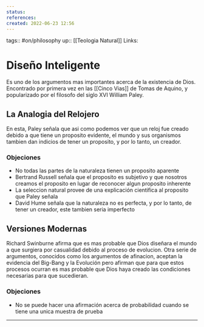 ```yaml
---
status:
references:
created: 2022-06-23 12:56
---
```

tags:: #on/philosophy 
up:: [[Teologia Natural]]
Links: 
# Diseño Inteligente
Es uno de los argumentos mas importantes acerca de la existencia de Dios. Encontrado por primera vez en las [[Cinco Vias]] de Tomas de Aquino, y popularizado por el filosofo del siglo XVI William Paley.

## La Analogia del Relojero
En esta, Paley señala que asi como podemos ver que un reloj fue creado debido a que tiene un proposito evidente, el mundo y sus organismos tambien dan indicios de tener un proposito, y por lo tanto, un creador.

### Objeciones
- No todas las partes de la naturaleza tienen un proposito aparente
- Bertrand Russell señala que el proposito es subjetivo y que nosotros creamos el proposito en lugar de reconocer algun proposito inherente
- La seleccion natural provee de una explicación cientifica al proposito que Paley señala
- David Hume señala que la naturaleza no es perfecta, y por lo tanto, de tener un creador, este tambien seria imperfecto

## Versiones Modernas
Richard Swinburne afirma que es mas probable que Dios diseñara el mundo a que surgiera por casualidad debido al proceso de evolucion. Otra serie de argumentos, conocidos como los argumentos de afinacion, aceptan la evidencia del Big-Bang y la Evolución pero afirman que para que estos procesos ocurran es mas probable que Dios haya creado las condiciones necesarias para que sucedieran.

### Objeciones
- No se puede hacer una afirmación acerca de probabilidad cuando se tiene una unica muestra de prueba
___
